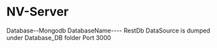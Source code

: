 # NV-Server

Database--Mongodb
DatabaseName---- RestDb
DataSource is dumped under  Database_DB folder
Port 3000
